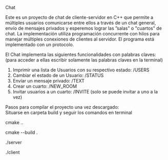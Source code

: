 Chat

Este es un proyecto de chat de cliente-servidor en C++ que permite a múltiples usuarios comunicarse entre ellos a través de un chat general, envío de mensajes privados y esperemos lograr las ”salas" o "cuartos" de chat. La implementación utiliza programación concurrente con hilos para manejar múltiples conexiones de clientes al servidor. El programa está implementado con un protocolo. 

El Chat implementa las siguientes funcionalidades con palabras claves: (para acceder a ellas escribir solamente las palabras claves en la terminal)
1. Imprimir una lista de Usuarios con su respectivo estado: /USERS
2. Cambiar el estado de un Usuario: /STATUS
3. Enviar un mensaje privado: /TEXT
4. Crear un cuarto: /NEW_ROOM
5. Invitar usuarios a un cuarto: /INVITE (solo se puede invitar a uno a la vez)

Pasos para compilar el proyecto una vez descargado:  
Situarse en carpeta build y seguir los comandos en terminal

cmake ..

cmake --build .

./server

./client
